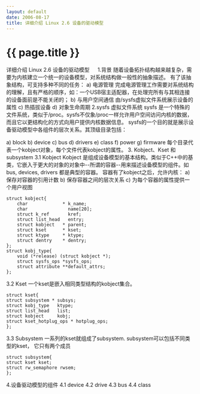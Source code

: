 ```yaml
---
layout: default
date: 2006-08-17
title: 详细介绍 Linux 2.6 设备的驱动模型
---
```


# {{ page.title }}
详细介绍 Linux 2.6 设备的驱动模型
　
1.背景
随着设备拓扑结构越来越复杂，需要为内核建立一个统一的设备模型，对系统结构做一般性的抽象描述。
有了该抽象结构，可支持多种不同的任务：
a) 电源管理 完成电源管理工作需要对系统结构的理解，且有严格的顺序，如：一个USB宿主适配器，在处理完所有与其相连接的设备面前是不能关闭的；
b) 与用户空间通信 由/sysfs虚拟文件系统展示设备的属性
c) 热插拔设备
d) 对象生命周期
2.sysfs 虚拟文件系统
sysfs 是一个特殊的文件系统，类似于/proc。sysfs不仅象/proc一样允许用户空间访问内核的数据，而且它以更结构化的方式向用户提供内核数据信息。
sysfs的一个目的就是展示设备驱动模型中各组件的层次关系。其顶级目录包括：


a) block
b) device
c) bus
d) drivers
e) class
f) power
g) firmware
每个目录代表一个kobject对象，每个文件代表kobject的属性。
3. Kobject、Kset 和 subsystem
3.1 Kobject
Kobject 是组成设备模型的基本结构。类似于C++中的基类，它嵌入于更大的对象的对象中--所谓的容器--用来描述设备模型的组件。如bus, devices, drivers 都是典型的容器。
容器有了kobject之后，允许内核：
a) 保存对容器的引用计数
b) 保存容器之间的层次关系
c) 为每个容器的属性提供一个用户视图


	struct kobject{
		char             * k_name;
		char               name[20];
		struct k_ref       kref;
		struct list_head   entry;
		struct kobject   * parent;
		struct kset      * kset;
		struct ktype     * ktype;
		struct dentry    * dentry;
	};
	struct kobj_type{
		void (*release) (struct kobject *);
		struct sysfs_ops *sysfs_ops;
		struct attribute **default_attrs;
	};
3.2 Kset
一个kset是嵌入相同类型结构的kobject集合。


	struct kset{
	struct subsystem * subsys;
	struct kobj_type   ktype;
	struct list_head   list;
	struct kobject     kobj;
	struct kset_hotplug_ops * hotplug_ops;
	};
3.3 Subsystem
一系列的kset就组成了subsystem. subsystem可以包括不同类型的kset， 它只有两个成员


	struct subsystem{
	struct kset kset;
	struct rw_semaphore rwsem;
	};
4.设备驱动模型的组件
4.1 device
4.2 drive
4.3 bus
4.4 class
